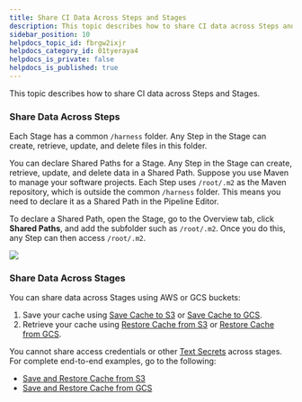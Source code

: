 ```yaml
---
title: Share CI Data Across Steps and Stages
description: This topic describes how to share CI data across Steps and Stages. Share Data Across Steps. Each Stage has a common /harness folder. Any Step in the Stage can create, retrieve, update, and delete fil…
sidebar_position: 10
helpdocs_topic_id: fbrgw2ixjr
helpdocs_category_id: 01tyeraya4
helpdocs_is_private: false
helpdocs_is_published: true
---
```


This topic describes how to share CI data across Steps and Stages.

### Share Data Across Steps

Each Stage has a common `/harness` folder. Any Step in the Stage can create, retrieve, update, and delete files in this folder.

You can declare Shared Paths for a Stage. Any Step in the Stage can create, retrieve, update, and delete data in a Shared Path. Suppose you use Maven to manage your software projects. Each Step uses `/root/.m2` as the Maven repository, which is outside the common `/harness` folder. This means you need to declare it as a Shared Path in the Pipeline Editor.

To declare a Shared Path, open the Stage, go to the Overview tab, click **Shared Paths**, and add the subfolder such as `/root/.m2`. Once you do this, any Step can then access `/root/.m2`.

![](./static/share-ci-data-across-steps-and-stages-01.png)

### Share Data Across Stages

You can share data across Stages using AWS or GCS buckets:

1. Save your cache using [Save Cache to S3](../../ci-technical-reference/save-cache-to-s-3-step-settings.md) or [Save Cache to GCS](../../ci-technical-reference/save-cache-to-gcs-step-settings.md).
2. Retrieve your cache using [Restore Cache from S3](../../ci-technical-reference/restore-cache-from-s-3-step-settings.md) or [Restore Cache from GCS](../../ci-technical-reference/restore-cache-from-gcs-settings.md).

You cannot share access credentials or other [Text Secrets](../../../platform/6_Secrets/2-add-use-text-secrets.md) across stages. For complete end-to-end examples, go to the following:

* [Save and Restore Cache from S3](saving-cache.md)
* [Save and Restore Cache from GCS](save-cache-in-gcs.md)

